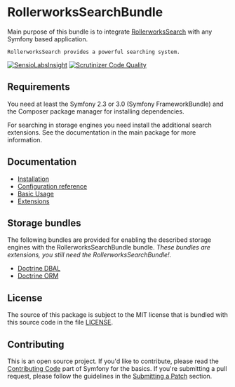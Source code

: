 RollerworksSearchBundle
=======================

Main purpose of this bundle is to integrate [RollerworksSearch](https://github.com/rollerworks/RollerworksSearch)
with any Symfony based application.

    RollerworksSearch provides a powerful searching system.

[![SensioLabsInsight](https://insight.sensiolabs.com/projects/3a327c61-805f-4b58-b5bf-afd4a6e4ab7f/mini.png)](https://insight.sensiolabs.com/projects/3a327c61-805f-4b58-b5bf-afd4a6e4ab7f)
[![Scrutinizer Code Quality](https://scrutinizer-ci.com/g/rollerworks/RollerworksSearchBundle/badges/quality-score.png?b=master)](https://scrutinizer-ci.com/g/rollerworks/RollerworksSearchBundle/?branch=master)

Requirements
------------

You need at least the Symfony 2.3 or 3.0 (Symfony FrameworkBundle)
and the Composer package manager for installing dependencies.

For searching in storage engines you need install the additional search extensions.
See the documentation in the main package for more information.

Documentation
-------------

* [Installation](doc/installing.md)
* [Configuration reference](doc/configuration_reference.md)
* [Basic Usage](doc/basic_usage.md)
* [Extensions](doc/extensions.md)

Storage bundles
---------------

The following bundles are provided for enabling the described storage
engines with the RollerworksSearchBundle bundle.
*These bundles are extensions, you still need the RollerworksSearchBundle!.*

* [Doctrine DBAL](https://github.com/rollerworks/rollerworks-search-doctrine-dbal-bundle)
* [Doctrine ORM](https://github.com/rollerworks/rollerworks-search-doctrine-orm-bundle)

License
-------

The source of this package is subject to the MIT license that is bundled
with this source code in the file [LICENSE](LICENSE).

Contributing
------------

This is an open source project. If you'd like to contribute,
please read the [Contributing Code][1] part of Symfony for the basics. If you're submitting
a pull request, please follow the guidelines in the [Submitting a Patch][2] section.

[1]: http://symfony.com/doc/current/contributing/code/index.html
[2]: http://symfony.com/doc/current/contributing/code/patches.html#check-list
[3]: http://docutils.sourceforge.net/rst.html
[4]: http://sphinx-doc.org/
[5]: http://symfony.com/doc/current/contributing/documentation/format.html
